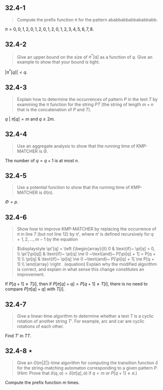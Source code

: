 ## 32.4-1

> Compute the prefix function $\pi$ for the pattern $\text{ababbabbabbababbabb}$.

$\pi = { 0, 0, 1, 2, 0, 1, 2, 0, 1, 2, 0, 1, 2, 3, 4, 5, 6, 7, 8 }$.

## 32.4-2

> Give an upper bound on the size of $\pi^*[q]$ as a function of $q$. Give an example to show that your bound is tight.

$\left | \pi^*[q] \right | < q$.

## 32.4-3

> Explain how to determine the occurrences of pattern $P$ in the text $T$ by examining the $\pi$ function for the string $PT$ (the string of length $m + n$ that is the concatenation of $P$ and $T$).

${ q ~|~ \pi[q] = m ~\text{and}~ q \ge 2m }$.

## 32.4-4

> Use an aggregate analysis to show that the running time of KMP-MATCHER is $\Theta$.

The number of $q = q + 1$ is at most $n$.

## 32.4-5

> Use a potential function to show that the running time of KMP-MATCHER is $\Theta(n)$.

$\Phi = p$.

## 32.4-6

> Show how to improve KMP-MATCHER by replacing the occurrence of $\pi$ in line 7 (but not line 12) by $\pi'$, where $\pi'$ is defined recursively for $q = 1, 2, \ldots, m - 1$ by the equation

> $\displaystyle
\pi'[q] = \left {\begin{array}{ll}
0 & \text{if}~ \pi[q] = 0, \\\\
\pi'[\pi[q]] & \text{if}~ \pi[q] \ne 0 ~\text{and}~ P[\pi[q] + 1] = P[q + 1] \\\\
\pi[q] & \text{if}~ \pi[q] \ne 0 ~\text{and}~ P[\pi[q] + 1] \ne P[q + 1] \\\\
\end{array}
\right .
{equation}
> Explain why the modified algorithm is correct, and explain in what sense this change constitutes an improvement.

If $P[q + 1] \ne T[i]$, then if $P[\pi[q] + q] = P[q + 1] \ne T[i]$, there is no need to compare $P[\pi[q] + q]$ with $T[i]$.

## 32.4-7

> Give a linear-time algorithm to determine whether a text $T$ is a cyclic rotation of another string $T'$. For example, $\text{arc}$ and $\text{car}$ are cyclic rotations of each other.

Find $T'$ in $TT$.

## 32.4-8 $\star$
> Give an $O(m|\Sigma|)$-time algorithm for computing the transition function $\delta$ for the string-matching automaton corresponding to a given pattern $P$. (Hint: Prove that $\delta(q, a) = \delta(\pi[q], a)$ if $q = m$ or $P[q + 1] \ne a$.)

Compute the prefix function $m$ times.
